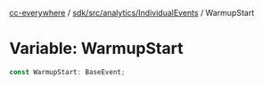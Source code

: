 [cc-everywhere](../../../../../index.md) / [sdk/src/analytics/IndividualEvents](../index.md) / WarmupStart

# Variable: WarmupStart

```ts
const WarmupStart: BaseEvent;
```
